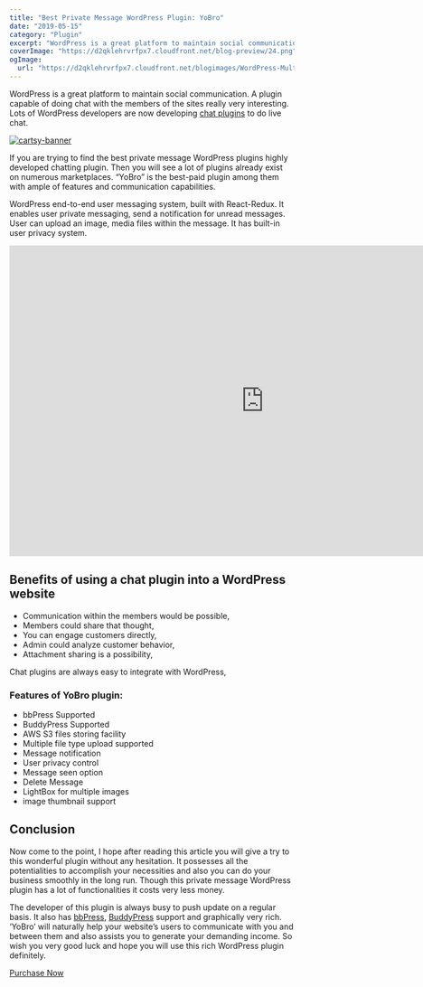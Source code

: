 ```yaml
---
title: "Best Private Message WordPress Plugin: YoBro"
date: "2019-05-15"
category: "Plugin"
excerpt: "WordPress is a great platform to maintain social communication. A plugin capable of doing chat with the members of the sites really very interesting. Lots of WordPress developers are now developing chat plugins to do live chat. If you are trying to find the best private message WordPress plugins highly developed chatting plugin. Then you"
coverImage: "https://d2qklehrvrfpx7.cloudfront.net/blog-preview/24.png"
ogImage:
  url: "https://d2qklehrvrfpx7.cloudfront.net/blogimages/WordPress-Multi-User-Private-Messaging-Plugin-1.png"
---
```


WordPress is a great platform to maintain social communication. A plugin capable of doing chat with the members of the sites really very interesting. Lots of WordPress developers are now developing [chat plugins](https://redq.io/blog/best-wordpress-chat-plugin/) to do live chat.

[![cartsy-banner](https://d2qklehrvrfpx7.cloudfront.net/blogimages/cartsy-banner.jpg)](https://bit.ly/cartsyTheme)

If you are trying to find the best private message WordPress plugins highly developed chatting plugin. Then you will see a lot of plugins already exist on numerous marketplaces. “YoBro” is the best-paid plugin among them with ample of features and communication capabilities.

WordPress end-to-end user messaging system, built with React-Redux. It enables user private messaging, send a notification for unread messages. User can upload an image, media files within the message. It has built-in user privacy system.

<iframe src="https://www.youtube.com/embed/5o0EkqJPpPI" width="900" height="550" frameborder="0" allowfullscreen="allowfullscreen"><span data-mce-type="bookmark" style="display: inline-block; width: 0px; overflow: hidden; line-height: 0;" class="mce_SELRES_start">﻿</span></iframe>

## **Benefits of using a chat plugin into a WordPress website**

- Communication within the members would be possible,
- Members could share that thought,
- You can engage customers directly,
- Admin could analyze customer behavior,
- Attachment sharing is a possibility,

Chat plugins are always easy to integrate with WordPress,

### **Features of YoBro plugin:**

- bbPress Supported
- BuddyPress Supported
- AWS S3 files storing facility
- Multiple file type upload supported
- Message notification
- User privacy control
- Message seen option
- Delete Message
- LightBox for multiple images
- image thumbnail support

## **Conclusion**

Now come to the point, I hope after reading this article you will give a try to this wonderful plugin without any hesitation. It possesses all the potentialities to accomplish your necessities and also you can do your business smoothly in the long run. Though this private message WordPress plugin has a lot of functionalities it costs very less money.

The developer of this plugin is always busy to push update on a regular basis. It also has [bbPress](https://bbpress.org/), [BuddyPress](https://buddypress.org/) support and graphically very rich. ‘YoBro’ will naturally help your website’s users to communicate with you and between them and also assists you to generate your demanding income. So wish you very good luck and hope you will use this rich WordPress plugin definitely.

<a href="https://codecanyon.net/item/yobro-wordpress-multi-user-private-messaging-plugin/20563304?ref=redqteam" class="btn">Purchase Now</a>
